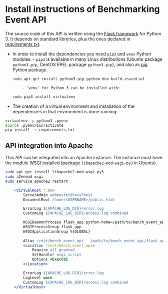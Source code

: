 # Install instructions of Benchmarking Event API

The source code of this API is written using the [Flask framework](http://flask.pocoo.org/) for Python 3. It depends on standard libreries, plus the ones declared in [requirements.txt](requirements.txt).

-   In order to install the dependencies you need `pip3` and `venv` Python modules. - `pip3` is available in many Linux distributions (Ubuntu package `python3-pip`, CentOS EPEL package `python3-pip`), and also as [pip](https://pip.pypa.io/en/stable/) Python package.

    ```bash
    sudo apt-get install python3-pip python-dev build-essential
    ```

        	- `venv` for Python 3 can be installed with:

    ```bash
    sudo pip3 install virtualenv
    ```

-   The creation of a virtual environment and installation of the dependencies in that environment is done running:

```bash
virtualenv -p python3 .pyenv
source .pyenv/bin/activate
pip install -r requirements.txt
```

## API integration into Apache

This API can be integrated into an Apache instance. The instance must have the module [WSGI](https://modwsgi.readthedocs.io/en/develop/) installed (package `libapache2-mod-wsgi-py3` in Ubuntu).

```bash
sudo apt-get install libapache2-mod-wsgi-py3
sudo a2enmod wsgi
sudo service apache2 restart
```

```apache config
	<VirtualHost *:80>
		ServerAdmin webmaster@localhost
        DocumentRoot /home/<USERNAME>/public_html

		ErrorLog ${APACHE_LOG_DIR}/error.log
        CustomLog ${APACHE_LOG_DIR}/access.log combined

		WSGIDaemonProcess flask_app python-home=/path/to/bench_event_api/.pyenv
		WSGIProcessGroup flask_app
		WSGIApplicationGroup %{GLOBAL}
		
		Alias /rest/bench_event_api   /path/to/bench_event_api/flask_app.wsgi/
		<Location /rest/bench_event_api>
			Require all granted
			SetHandler wsgi-script
			Options +ExecCGI
		</Location>

     	ErrorLog ${APACHE_LOG_DIR}/error.log
     	LogLevel warn
     	CustomLog ${APACHE_LOG_DIR}/access.log combined
	</VirtualHost>
```

